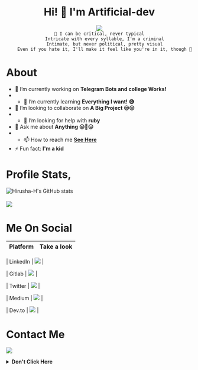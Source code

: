<h1 align="center">Hi! 👋 I'm Artificial-dev</h1>

<p align="center">
  <a href="https://t.me/ArtificialThinkerr"><img src="https://user-images.githubusercontent.com/77770753/117139498-f081c400-adc9-11eb-9aaf-f895a54ecc67.gif"></a>
    </br><code>🎵 I can be critical, never typical
    Intricate with every syllable, I'm a criminal
    Intimate, but never political, pretty visual
    Even if you hate it, I'll make it feel like you're in it, though 🎵</code></p>

# About
- 🔭 I’m currently working on **Telegram Bots and college Works!**
- - 🌱 I’m currently learning  **Everything I want! 😅**
- 👯 I’m looking to collaborate on  **A Big Project 😒😑**
- - 🤔 I’m looking for help with  **ruby**
- 💬 Ask me about  **Anything  😒🤖😑**
- - 📫 How to reach me  **[See Here](https://github.com/Artificial-dev#contactme)**
- ⚡ Fun fact: **I'm a kid**
# Profile Stats,

![Hirusha-H's GitHub stats](https://github-readme-stats.vercel.app/api?username=Itz-fork&show_icons=true&theme=tokyonight)

<h4 align="left"><img src="https://komarev.com/ghpvc/?username=Itz-fork&style=flat-square&color=39FF14"></h4>

# Me On Social

| **Platform** |    Take a look       |
|------------|---------------------|


|   LinkedIn   | <a href="https://www.linkedin.com/in/abhishek-pawar-9441181bb"><img src="https://img.shields.io/badge/LinkedIn-%230077B5.svg?style=for-the-badge&logo=linkedin&logoColor=white"></a> |

|   Gitlab   | <a href="https://gitlab.com/Artificial-dev"><img src="https://img.shields.io/badge/GitLab-330F63?style=for-the-badge&logo=gitlab&logoColor=white"></a> |

|   Twitter  | <a href="https://twitter.com/Abhishek_P4252"><img src="https://img.shields.io/badge/Twitter-1DA1F2?style=for-the-badge&logo=twitter&logoColor=white"></a> |

|   Medium   | <a href="https://medium.com/@theartificialthinker"><img src="https://img.shields.io/badge/Medium-%23121011.svg?style=for-the-badge&logo=medium&logoColor=white"></a> |

|   Dev.to   | <a href="https://dev.to/artificialdev"><img src="https://img.shields.io/badge/dev.to-0A0A0A?style=for-the-badge&logo=dev.to&logoColor=white" ></a> |

# Contact Me

<a href="https://t.me/rootrwc"><img src="https://img.shields.io/badge/Telegram-2CA5E0?style=for-the-badge&logo=telegram&logoColor=white"></a>

<details>
  <summary><b>Don't Click Here</b></summary>
    <p><a href="https://youtu.be/dQw4w9WgXcQ" title="How to become a pro">Please Don't Click Here</a>
      </details>
